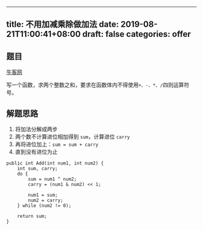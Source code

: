 
---
title: 不用加减乘除做加法
date: 2019-08-21T11:00:41+08:00
draft: false
categories: offer
---


## 题目

[牛客网](https://www.nowcoder.com/practice/59ac416b4b944300b617d4f7f111b215?tpId=13&tqId=11201&tPage=3&rp=2&ru=%2Fta%2Fcoding-interviews&qru=%2Fta%2Fcoding-interviews%2Fquestion-ranking)

写一个函数，求两个整数之和，要求在函数体内不得使用`+、-、*、/`四则运算符号。

## 解题思路

  1. 将加法分解成两步
  2. 两个数不计算进位相加得到 `sum`，计算进位 `carry`
  3. 再将进位加上：`sum = sum + carry`
  4. 直到没有进位为止

```
public int Add(int num1, int num2) {
    int sum, carry;
    do {
        sum = num1 ^ num2;
        carry = (num1 & num2) << 1;

        num1 = sum;
        num2 = carry;
    } while (num2 != 0);

    return sum;
}
```
